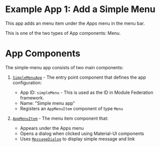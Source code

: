 # Example App 1: Add a Simple Menu

This app adds an menu item under the _Apps_ menu in the menu bar.

This is one of the two types of App components: Menu.

# App Components

The simple-menu app consists of two main components:

1. [`SimpleMenuApp`](simple-menu/src/SimpleMenuApp.tsx) - The entry point component that defines the app configuration:

   - App ID: `simpleMenu` - This is used as the ID in Module Federation framework.
   - Name: "Simple menu app"
   - Registers an `AppMenuItem` component of type `Menu`

2. [`AppMenuItem`](simple-menu/src/components/AppMenuItem.tsx) - The menu item component that:
   - Appears under the Apps menu
   - Opens a dialog when clicked using Material-UI components
   - Uses [`MessageDialog`](simple-menu/src/components/MessageDialog.tsx) to display simple message and link
